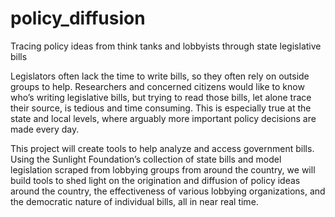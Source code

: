 # policy_diffusion
Tracing policy ideas from think tanks and lobbyists through state legislative bills

Legislators often lack the time to write bills, so they often rely on outside groups to help. Researchers and concerned citizens would like to know who’s writing legislative bills, but trying to read those bills, let alone trace their source, is tedious and time consuming. This is especially true at the state and local levels, where arguably more important policy decisions are made every day.

This project will create tools to help analyze and access government bills. Using the Sunlight Foundation’s collection of state bills and model legislation scraped from lobbying groups from around the country, we will build tools to shed light on the origination and diffusion of policy ideas around the country, the effectiveness of various lobbying organizations, and the democratic nature of individual bills, all in near real time.